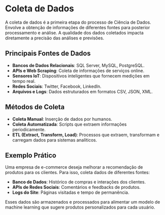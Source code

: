 # **Coleta de Dados**

A coleta de dados é a primeira etapa do processo de Ciência de Dados. Envolve a obtenção de informações de diferentes fontes para posterior processamento e análise. A qualidade dos dados coletados impacta diretamente a precisão das análises e previsões.

## **Principais Fontes de Dados**
- **Bancos de Dados Relacionais**: SQL Server, MySQL, PostgreSQL.
- **APIs e Web Scraping**: Coleta de informações de serviços online.
- **Sensores IoT**: Dispositivos inteligentes que fornecem medições em tempo real.
- **Redes Sociais**: Twitter, Facebook, LinkedIn.
- **Arquivos e Logs**: Dados estruturados em formatos CSV, JSON, XML.

## **Métodos de Coleta**
- **Coleta Manual**: Inserção de dados por humanos.
- **Coleta Automatizada**: Scripts que extraem informações periodicamente.
- **ETL (Extract, Transform, Load)**: Processos que extraem, transformam e carregam dados para sistemas analíticos.

## **Exemplo Prático**
Uma empresa de e-commerce deseja melhorar a recomendação de produtos para os clientes. Para isso, coleta dados de diferentes fontes:
- **Banco de Dados**: Histórico de compras e interações dos clientes.
- **APIs de Redes Sociais**: Comentários e feedbacks de produtos.
- **Logs do Site**: Páginas visitadas e tempo de permanência.

Esses dados são armazenados e processados para alimentar um modelo de machine learning que sugere produtos personalizados para cada usuário.

